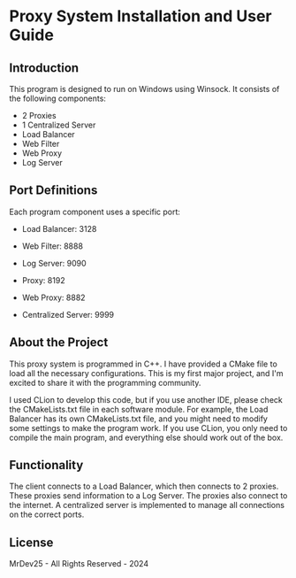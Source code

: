 # Proxy System Installation and User Guide

## Introduction
This program is designed to run on Windows using Winsock. It consists of the following components:

- 2 Proxies
- 1 Centralized Server
- Load Balancer
- Web Filter
- Web Proxy
- Log Server

## Port Definitions
Each program component uses a specific port:

- Load Balancer: 3128

- Web Filter: 8888 

- Log Server: 9090

- Proxy: 8192

- Web Proxy: 8882

- Centralized Server: 9999


## About the Project
This proxy system is programmed in C++. I have provided a CMake file to load all the necessary configurations. This is my first major project, and I'm excited to share it with the programming community.

I used CLion to develop this code, but if you use another IDE, please check the CMakeLists.txt file in each software module. For example, the Load Balancer has its own CMakeLists.txt file, and you might need to modify some settings to make the program work. If you use CLion, you only need to compile the main program, and everything else should work out of the box.

## Functionality
The client connects to a Load Balancer, which then connects to 2 proxies. These proxies send information to a Log Server. The proxies also connect to the internet. A centralized server is implemented to manage all connections on the correct ports.

## License
MrDev25 - All Rights Reserved - 2024
